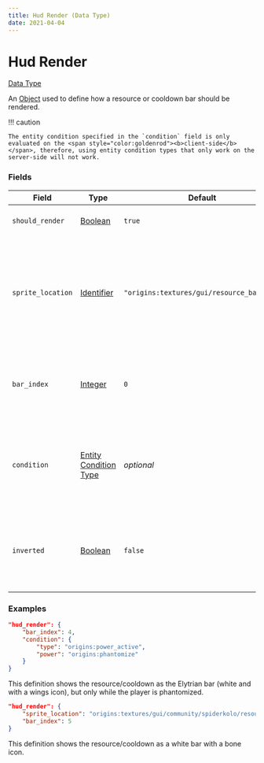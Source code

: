 ```yaml
---
title: Hud Render (Data Type)
date: 2021-04-04
---
```


# Hud Render

[Data Type](../data_types.md)

An [Object](object.md) used to define how a resource or cooldown bar should be rendered.

!!!	caution

	The entity condition specified in the `condition` field is only evaluated on the <span style="color:goldenrod"><b>client-side</b></span>, therefore, using entity condition types that only work on the server-side will not work.


### Fields

Field  | Type | Default | Description
-------|------|---------|-------------
`should_render` | [Boolean](boolean.md) | `true` | Whether the bar should be visible or not.
`sprite_location` | [Identifier](identifier.md) | `"origins:textures/gui/resource_bar.png"` | The path to the file in the assets which contains what the bar looks like. See the [List of sprites](../../misc/extras/sprites.md) for a list of files included by default in the mod.
`bar_index` | [Integer](integer.md) | `0` | The indexed position of the bar on the sprite to use. Please note that indexes start at 0.
`condition` | [Entity Condition Type](../entity_condition_types.md) | _optional_ | If set (and `should_render` is true), the bar will only display when the entity with the power fulfills this condition.
`inverted` | [Boolean](boolean.md) | `false` | If set to true, inverts the way the hud render process (it'll look like its value is being decreased).


### Examples

```json
"hud_render": {
	"bar_index": 4,
	"condition": {
		"type": "origins:power_active",
		"power": "origins:phantomize"
	}
}
```

This definition shows the resource/cooldown as the Elytrian bar (white and with a wings icon), but only while the player is phantomized.
<br>

```json
"hud_render": {
    "sprite_location": "origins:textures/gui/community/spiderkolo/resource_bar_03.png",
    "bar_index": 5
}
```

This definition shows the resource/cooldown as a white bar with a bone icon.
